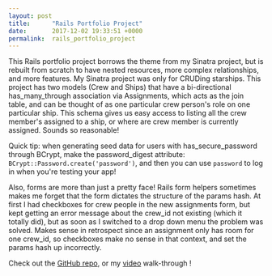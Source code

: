 ```yaml
---
layout: post
title:      "Rails Portfolio Project"
date:       2017-12-02 19:33:51 +0000
permalink:  rails_portfolio_project
---
```


This Rails portfolio project borrows the theme from my Sinatra project, but is rebuilt from scratch to have nested resources, more complex relationships, and more features.  My Sinatra project was only for CRUDing starships.  This project has two models (Crew and Ships) that have a bi-directional has_many_through association via Assignments, which acts as the join table, and can be thought of as one particular crew person's role on one particular ship.  This schema gives us easy access to listing all the crew member's assigned to a ship, or where are crew member is currently assigned.  Sounds so reasonable!

Quick tip: when generating seed data for users with has_secure_password through BCrypt, make the password_digest attribute: `BCrypt::Password.create('password')`, and then you can use `password` to log in when you're testing your app!  

Also, forms are more than just a pretty face!  Rails form helpers sometimes makes me forget that the form dictates the structure of the params hash.  At first I had checkboxes for crew people in the new assignments form, but kept getting an error message about the crew_id not existing (which it totally did), but as soon as I switched to a drop down menu the problem was solved.  Makes sense in retrospect since an assignment only has room for one crew_id, so checkboxes make no sense in that context, and set the params hash up incorrectly.  

Check out the [GitHub repo](https://github.com/ddhogan/starfleeter), or my [video](https://youtu.be/STRKKznhV9Y) walk-through !
